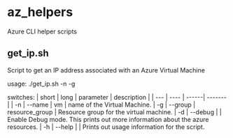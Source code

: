 # az_helpers
Azure CLI helper scripts

## get_ip.sh

Script to get an IP address associated with an Azure Virtual Machine

usage: ./get_ip.sh -n <Virtual Machine Name> -g <Resource Group Name>

switches:
| short  | long | parameter | description |
| --- | ---- | ------| -------|
| -n  | --name  | vm | name of the Virtual Machine.
| -g  | --group  | resource_group | Resource group for the virtual machine.
| -d  | --debug  |  | Enable Debug mode. This prints out more information about the azure resources.
| -h  | --help  |  | Prints out usage information for the script.

